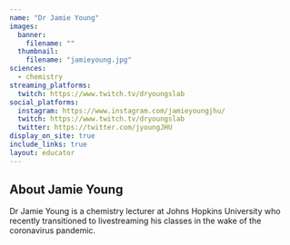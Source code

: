 ```yaml
---
name: "Dr Jamie Young"
images:
  banner:
    filename: ""
  thumbnail:
    filename: "jamieyoung.jpg"
sciences:
  - chemistry
streaming_platforms:
  twitch: https://www.twitch.tv/dryoungslab
social_platforms:
  instagram: https://www.instagram.com/jamieyoungjhu/
  twitch: https://www.twitch.tv/dryoungslab
  twitter: https://twitter.com/jyoungJHU
display_on_site: true
include_links: true
layout: educator
---
```

## About Jamie Young

Dr Jamie Young is a chemistry lecturer at Johns Hopkins University who recently transitioned to livestreaming his classes in the wake of the coronavirus pandemic.

